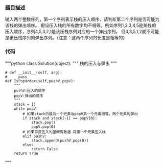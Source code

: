 ### 题目描述
输入两个整数序列，第一个序列表示栈的压入顺序，请判断第二个序列是否可能为该栈的弹出顺序。
假设压入栈的所有数字均不相等。例如序列1,2,3,4,5是某栈的压入顺序，序列4,5,3,2,1是该压栈序列对应的一个弹出序列，
但4,3,5,1,2就不可能是该压栈序列的弹出序列。（注意：这两个序列的长度是相等的）

### 代码
"""python
class Solution(object):
    """
    栈的压入与弹出
    """

    # def __init__(self, arg):
    #     pass
    def IsPopOrder(self,pushV,popV):
        """
        pushV:压入的顺序
        popV:弹出的顺序
        """
        stack = []
        while popV:
            # 如果stack的最后一个元素与popV第一个元素相等，两个元素均弹出
            if stack and stack[-1] == popV[0]:
                stack.pop()
                popV.pop(0)
            # 如果将要压入的里面有数据 将第一个元素压入栈
            elif pushV:
                stack.append(pushV.pop(0))
            else:
                return False
        return True
"""